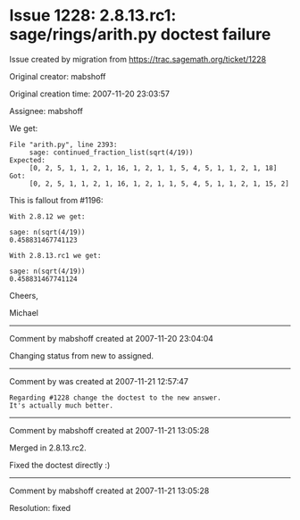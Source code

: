 # Issue 1228: 2.8.13.rc1: sage/rings/arith.py doctest failure

Issue created by migration from https://trac.sagemath.org/ticket/1228

Original creator: mabshoff

Original creation time: 2007-11-20 23:03:57

Assignee: mabshoff

We get:

```
File "arith.py", line 2393:
     sage: continued_fraction_list(sqrt(4/19))
Expected:
     [0, 2, 5, 1, 1, 2, 1, 16, 1, 2, 1, 1, 5, 4, 5, 1, 1, 2, 1, 18]
Got:
     [0, 2, 5, 1, 1, 2, 1, 16, 1, 2, 1, 1, 5, 4, 5, 1, 1, 2, 1, 15, 2]
```

This is fallout from #1196:

```
With 2.8.12 we get:

sage: n(sqrt(4/19))
0.458831467741123

With 2.8.13.rc1 we get:

sage: n(sqrt(4/19))
0.458831467741124
```


Cheers,

Michael


---

Comment by mabshoff created at 2007-11-20 23:04:04

Changing status from new to assigned.


---

Comment by was created at 2007-11-21 12:57:47


```
Regarding #1228 change the doctest to the new answer.
It's actually much better.
```



---

Comment by mabshoff created at 2007-11-21 13:05:28

Merged in 2.8.13.rc2.

Fixed the doctest directly :)


---

Comment by mabshoff created at 2007-11-21 13:05:28

Resolution: fixed
